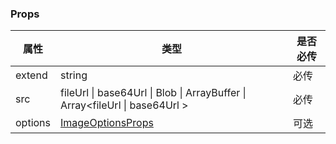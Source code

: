 ### Props
| 属性 | 类型 | 是否必传 |
| --- | --- | --- |
| extend | string | 必传 |
|           src | fileUrl &#124; base64Url &#124; Blob &#124; ArrayBuffer &#124; Array<fileUrl &#124; base64Url > |           必传 |
| options       | [ImageOptionsProps](./MPreviewer#OptionsProps)  | 可选 |
